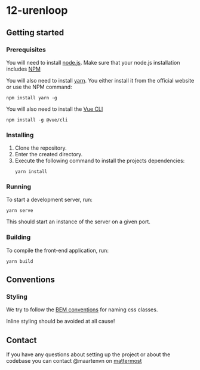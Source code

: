 # 12-urenloop

## Getting started

### Prerequisites
You will need to install [node.js](https://nodejs.org). Make sure that your node.js installation includes [NPM](https://www.npmjs.com/)

You will also need to install [yarn](https://yarnpkg.com/). You either install it from the official website or use the NPM command:
~~~
npm install yarn -g
~~~

You will also need to install the [Vue CLI](https://cli.vuejs.org/)
~~~
npm install -g @vue/cli
~~~

### Installing
1. Clone the repository.
2. Enter the created directory.
3. Execute the following command to install the projects dependencies:
   ~~~
   yarn install
   ~~~

### Running
To start a development server, run:
~~~
yarn serve
~~~
This should start an instance of the server on a given port.

### Building
To compile the front-end application, run:
~~~
yarn build
~~~

## Conventions

### Styling
We try to follow the [BEM conventions](http://getbem.com/naming/) for naming css classes.

Inline styling should be avoided at all cause!

## Contact
If you have any questions about setting up the project or about the codebase you can contact @maartenvn on [mattermost](chat.zeus.gent)